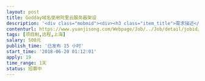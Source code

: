 ```yaml
---                
layout: post       
title: Godday域名使用阿里云服务器架设           
description: '<div class="mobmid"><div><h3 class="item_title">需求描述</h3><p>网站开发完成，域名已经通过Godaddy购买。目前想要通过阿里云来架设服务器。<br/> <br/>目标：<br/>1. 国内国外访问顺畅、无障碍；<br/>2. 各终端平台访问顺畅、无障碍；<br/>3. 日均访问人数预计不大于100人。<br/> <br/>合作形式：远程<br/> <br/>费用可议。</p></div><!--info end--></div>'     
contenturl: https://www.yuanjisong.com/Webpage/Job/../Job/detail/jobid/101589      
tags: [项目制,远程,上海]            
salary: 500元          
publish_time: '已发布 15 小时'         
start_time: '2018-06-20 01:12:01'           
apply: 19                   
time_range: 1天              
status: 招募中                  
---                 
```

